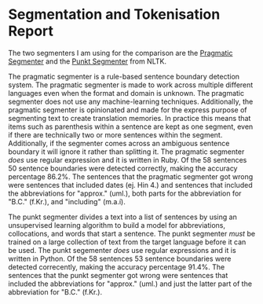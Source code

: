 # Segmentation and Tokenisation Report
The two segmenters I am using for the comparison are the [Pragmatic Segmenter](https://github.com/diasks2/pragmatic_segmenter) and the [Punkt Segmenter](https://www.nltk.org/_modules/nltk/tokenize/punkt.html) from NLTK.

The pragmatic segmenter is a rule-based sentence boundary detection system.  The pragmatic segmenter is made to work across multiple different languages even when the format and domain is unknown.  The pragmatic segmenter does not use any machine-learning techniques.  Additionally, the pragmatic segmenter is opinionated and made for the express purpose of segmenting text to create translation memories.  In practice this means that items such as parenthesis within a sentence are kept as one segment, even if there are technically two or more sentences within the segment.  Additionally, if the segmenter comes across an ambiguous sentence boundary it will ignore it rather than splitting it.  The pragmatic segmenter _does_ use regular expression and it is written in Ruby.  Of the 58 sentences 50 sentence boundaries were detected correctly, making the accuracy percentage 86.2%.  The sentences that the pragmatic segmenter got wrong were sentences that included dates (ej. Hin 4.) and sentences that included the abbreviations for "approx." (uml.), both parts for the abbreviation for "B.C." (f.Kr.), and "including" (m.a.í).

The punkt segmenter divides a text into a list of sentences by using an unsupervised learning algorithm to build a model for abbreviations, collocations, and words that start a sentence.  The punkt segmenter _must_ be trained on a large collection of text from the target language before it can be used.  The punkt segementer _does_ use regular expressions and it is written in Python.  Of the 58 sentences 53 sentence boundaries were detected correcently, making the accuracy percentage 91.4%. The sentences that the punkt segmenter got wrong were sentences that included the abbreviations for "approx." (uml.) and just the latter part of the abbreviation for "B.C." (f.Kr.).
